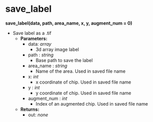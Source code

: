# save_label

**save_label(data, path, area_name, x, y, augment_num = 0)**
- Save label as a .tif
    - **Parameters:**
      	- data: *array*
      	  	- 3d array image label
      	- path : *string*
      	  	- Base path to save the label
      	- area_name : *string*
      	  	- Name of the area. Used in saved file name
      	- x: *int*
      	  	- x coordinate of chip. Used in saved file name
      	- y : *int*
      	  	- y coordinate of chip. Used in saved file name
      	- augment_num : *int*
      	  	- Index of an augmented chip. Used in saved file name
    - **Returns:**
      	- out: *none*
